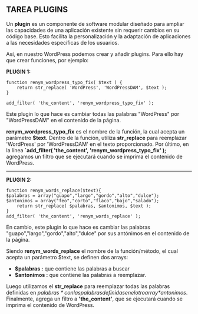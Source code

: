## TAREA PLUGINS

Un **plugin** es un componente de software modular diseñado para ampliar las capacidades de una aplicación existente sin requerir cambios en su código base. Esto facilita la personalización y la adaptación de aplicaciones a las necesidades específicas de los usuarios.

Así, en nuestro WordPress podemos crear y añadir plugins. Para ello hay que crear funciones, por ejemplo:

**PLUGIN 1:** 
```
function renym_wordpress_typo_fix( $text ) {
    return str_replace( 'WordPress', 'WordPressDAM', $text );
}

add_filter( 'the_content', 'renym_wordpress_typo_fix' );
```
Este plugin lo que hace es cambiar todas las palabras "WordPress" por "WordPressDAM" en el contenido de la página.<br>

**renym_wordpress_typo_fix** es el nombre de la función, la cual acepta un parámetro **$text.** Dentro de la función, utiliza **str_replace** para reemplazar 'WordPress' por 'WordPressDAM' en el texto proporcionado.
Por último, en la línea **`add_filter( 'the_content', 'renym_wordpress_typo_fix' );** agregamos un filtro que se ejecutará cuando se imprima el contenido de WordPress.<br>

--------------------
**PLUGIN 2:**
```
function renym_words_replace($text){
$palabras = array("guapo","largo","gordo","alto","dulce");
$antonimos = array("feo","corto","flaco","bajo","salado");
    return str_replace( $palabras, $antonimos, $text );
}
add_filter( 'the_content', 'renym_words_replace' );
```
En cambio, este plugin lo que hace es cambiar las palabras "guapo","largo","gordo","alto","dulce" por sus antónimos en el contenido de la página.<br>



Siendo **renym_words_replace** el nombre de la función/método, el cual acepta un parámetro $text, se definen dos arrays: 
- **$palabras :** que contiene las palabras a buscar 
- **$antonimos :** que contiene las palabras a reemplazar.

Luego utilizamos el  **str_replace** para reemplazar todas las palabras definidas en *$palabras* con las palabras 
definidas en el otro array *$antonimos*. Finalmente, agrega un filtro a **'the_content'**, que se ejecutará cuando se imprima el contenido de WordPress.

